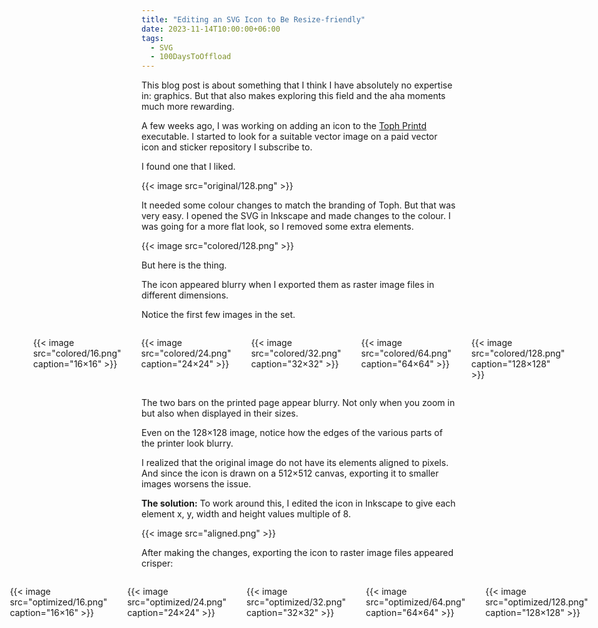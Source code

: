 ```yaml
---
title: "Editing an SVG Icon to Be Resize-friendly"
date: 2023-11-14T10:00:00+06:00
tags:
  - SVG
  - 100DaysToOffload
---
```


This blog post is about something that I think I have absolutely no expertise in: graphics. But that also makes exploring this field and the aha moments much more rewarding.

A few weeks ago, I was working on adding an icon to the [Toph Printd](https://github.com/FurqanSoftware/toph-printd) executable. I started to look for a suitable vector image on a paid vector icon and sticker repository I subscribe to.

I found one that I liked.

{{< image src="original/128.png" >}}

It needed some colour changes to match the branding of Toph. But that was very easy. I opened the SVG in Inkscape and made changes to the colour. I was going for a more flat look, so I removed some extra elements.

{{< image src="colored/128.png" >}}

But here is the thing.

The icon appeared blurry when I exported them as raster image files in different dimensions.

Notice the first few images in the set.

<div style="display: flex; gap: 2rem; justify-content: center; align-items: baseline;">

{{< image src="colored/16.png" caption="16×16" >}}

{{< image src="colored/24.png" caption="24×24" >}}

{{< image src="colored/32.png" caption="32×32" >}}

{{< image src="colored/64.png" caption="64×64" >}}

{{< image src="colored/128.png" caption="128×128" >}}

</div>

The two bars on the printed page appear blurry. Not only when you zoom in but also when displayed in their sizes.

Even on the 128×128 image, notice how the edges of the various parts of the printer look blurry.

I realized that the original image do not have its elements aligned to pixels. And since the icon is drawn on a 512×512 canvas, exporting it to smaller images worsens the issue.

**The solution:** To work around this, I edited the icon in Inkscape to give each element x, y, width and height values multiple of 8.

{{< image src="aligned.png" >}}

After making the changes, exporting the icon to raster image files appeared crisper:

<div style="display: flex; gap: 2rem; justify-content: center; align-items: baseline;">

{{< image src="optimized/16.png" caption="16×16" >}}

{{< image src="optimized/24.png" caption="24×24" >}}

{{< image src="optimized/32.png" caption="32×32" >}}

{{< image src="optimized/64.png" caption="64×64" >}}

{{< image src="optimized/128.png" caption="128×128" >}}

</div>
